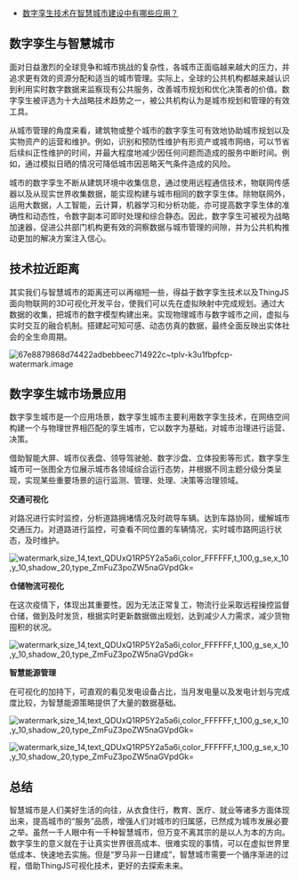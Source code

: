 - [数字孪生技术在智慧城市建设中有哪些应用？](https://blog.51cto.com/u_15159105/3600357)

## 数字孪生与智慧城市

面对日益激烈的全球竞争和城市挑战的复杂性，各城市正面临越来越大的压力，并追求更有效的资源分配和适当的城市管理。实际上，全球的公共机构都越来越认识到利用实时数字数据来监察现有公共服务，改善城市规划和优化决策者的价值。数字孪生被评选为十大战略技术趋势之一，被公共机构认为是城市规划和管理的有效工具。

从城市管理的角度来看，建筑物或整个城市的数字孪生可有效地协助城市规划以及实物资产的运营和维护。例如，识别和预防性维护有形资产或城市网络，可以节省后续纠正性维护的时间，并最大程度地减少因任何问题而造成的服务中断时间。例如，通过模拟日晒的情况可降低城市因恶略天气条件造成的风险。

城市的数字孪生不断从建筑环境中收集信息，通过使用远程通信技术，物联网传感器以及从现实世界收集数据，能实现构建与城市相同的数字孪生体。除物联网外，运用大数据，人工智能，云计算，机器学习和分析功能，亦可提高数字孪生体的准确性和动态性，令数字副本可即时处理和综合静态。因此，数字孪生可被视为战略加速器，促进公共部门机构更有效的洞察数据与城市管理的间隙，并为公共机构推动更加的解决方案注入信心。

## 技术拉近距离

其实我们与智慧城市的距离还可以再缩短一些，得益于数字孪生技术以及ThingJS面向物联网的3D可视化开发平台，使我们可以先在虚拟映射中完成规划。通过大数据的收集，把城市的数字模型构建出来。实现物理城市与数字城市之间，虚拟与实时交互的融合机制。搭建起可知可感、动态仿真的数据，最终全面反映出实体社会的全生命周期。

![67e8879868d74422adbebbeec714922c~tplv-k3u1fbpfcp-watermark.image](https://p6-juejin.byteimg.com/tos-cn-i-k3u1fbpfcp/67e8879868d74422adbebbeec714922c~tplv-k3u1fbpfcp-watermark.image)

## 数字孪生城市场景应用

数字孪生城市是一个应用场景，数字孪生城市主要利用数字孪生技术，在网络空间构建一个与物理世界相匹配的孪生城市，它以数字为基础，对城市治理进行运营、决策。

借助智能大屏、城市仪表盘、领导驾驶舱、数字沙盘、立体投影等形式，数字孪生城市可一张图全方位展示城市各领域综合运行态势，并根据不同主题分级分类呈现，实现某些重要场景的运行监测、管理、处理、决策等治理领域。

**交通可视化**

对路况进行实时监控，分析道路拥堵情况及时疏导车辆。达到车路协同，缓解城市交通压力。对道路进行监控，可查看不同位置的车辆情况，实时城市路网运行状态，及时维护。

![watermark,size_14,text_QDUxQ1RP5Y2a5a6i,color_FFFFFF,t_100,g_se,x_10,y_10,shadow_20,type_ZmFuZ3poZW5naGVpdGk=](https://s4.51cto.com/images/blog/202108/23/782d6c65c51f0f75d552b72f0707e2fa.gif?x-oss-process=image/watermark,size_14,text_QDUxQ1RP5Y2a5a6i,color_FFFFFF,t_100,g_se,x_10,y_10,shadow_20,type_ZmFuZ3poZW5naGVpdGk=)

**仓储物流可视化**

在这次疫情下，体现出其重要性。因为无法正常复工，物流行业采取远程操控监督仓储，做到及时发货，根据实时更新数据做出规划，达到减少人力需求，减少货物囤积的状况。

![watermark,size_14,text_QDUxQ1RP5Y2a5a6i,color_FFFFFF,t_100,g_se,x_10,y_10,shadow_20,type_ZmFuZ3poZW5naGVpdGk=](https://s4.51cto.com/images/blog/202108/23/2bee6cbc89f3aa7e070112d922360631.gif?x-oss-process=image/watermark,size_14,text_QDUxQ1RP5Y2a5a6i,color_FFFFFF,t_100,g_se,x_10,y_10,shadow_20,type_ZmFuZ3poZW5naGVpdGk=)

**智慧能源管理**

在可视化的加持下，可直观的看见发电设备占比，当月发电量以及发电计划与完成度比较，为智慧能源策略提供了大量的数据基础。

![watermark,size_14,text_QDUxQ1RP5Y2a5a6i,color_FFFFFF,t_100,g_se,x_10,y_10,shadow_20,type_ZmFuZ3poZW5naGVpdGk=](https://s4.51cto.com/images/blog/202108/23/4a3e50ca27268e392e6d5550caac4008.png?x-oss-process=image/watermark,size_14,text_QDUxQ1RP5Y2a5a6i,color_FFFFFF,t_100,g_se,x_10,y_10,shadow_20,type_ZmFuZ3poZW5naGVpdGk=)

![watermark,size_14,text_QDUxQ1RP5Y2a5a6i,color_FFFFFF,t_100,g_se,x_10,y_10,shadow_20,type_ZmFuZ3poZW5naGVpdGk=](https://s4.51cto.com/images/blog/202108/23/84f06a3fa91000116a5741698d9a8d47.png?x-oss-process=image/watermark,size_14,text_QDUxQ1RP5Y2a5a6i,color_FFFFFF,t_100,g_se,x_10,y_10,shadow_20,type_ZmFuZ3poZW5naGVpdGk=)

## 总结

智慧城市是人们美好生活的向往，从衣食住行，教育、医疗、就业等诸多方面体现出来，提高城市的“服务”品质，增强人们对城市的归属感，已然成为城市发展必要之举。虽然一千人眼中有一千种智慧城市，但万变不离其宗的是以人为本的方向。数字孪生的意义就在于让真实世界很高成本、很难实现的事情，可以在虚拟世界里低成本、快速地去实施。但是“罗马非一日建成”，智慧城市需要一个循序渐进的过程，借助ThingJS可视化技术，更好的去探索未来。
